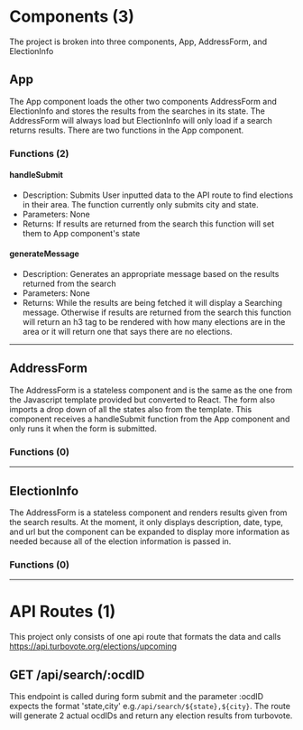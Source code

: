 # Components (3)

The project is broken into three components, App, AddressForm, and ElectionInfo

## App

The App component loads the other two components AddressForm and ElectionInfo and stores the results from the searches in its state. The AddressForm will always load but ElectionInfo will only load if a search returns results. There are two functions in the App component.

### Functions (2)

#### handleSubmit

- Description: Submits User inputted data to the API route to find elections in their area. The function currently only submits city and state.
- Parameters: None
- Returns: If results are returned from the search this function will set them to App component's state

#### generateMessage

- Description: Generates an appropriate message based on the results returned from the search
- Parameters: None
- Returns: While the results are being fetched it will display a Searching message. Otherwise if results are returned from the search this function will return an h3 tag to be rendered with how many elections are in the area or it will return one that says there are no elections.

---

## AddressForm

The AddressForm is a stateless component and is the same as the one from the Javascript template provided but converted to React. The form also imports a drop down of all the states also from the template. This component receives a handleSubmit function from the App component and only runs it when the form is submitted.

### Functions (0)

---

## ElectionInfo

The AddressForm is a stateless component and renders results given from the search results. At the moment, it only displays description, date, type, and url but the component can be expanded to display more information as needed because all of the election information is passed in.

### Functions (0)

---

# API Routes (1)

This project only consists of one api route that formats the data and calls https://api.turbovote.org/elections/upcoming

## GET /api/search/:ocdID

This endpoint is called during form submit and the parameter :ocdID expects the format 'state,city' e.g.`/api/search/${state},${city}`. The route will generate 2 actual ocdIDs and return any election results from turbovote.
